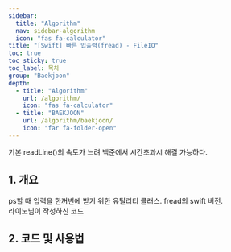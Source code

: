 ```yaml
---
sidebar:
  title: "Algorithm"
  nav: sidebar-algorithm
  icon: "fas fa-calculator"
title: "[Swift] 빠른 입출력(fread) - FileIO"
toc: true
toc_sticky: true
toc_label: 목차
group: "Baekjoon"
depth: 
  - title: "Algorithm"
    url: /algorithm/
    icon: "fas fa-calculator"
  - title: "BAEKJOON"
    url: /algorithm/baekjoon/
    icon: "far fa-folder-open"
---
```

기본 readLine()의 속도가 느려 백준에서 시간초과시 해결 가능하다.

## 1. 개요
ps할 때 입력을 한꺼번에 받기 위한 유틸리티 클래스. fread의 swift 버전.  
라이노님이 작성하신 코드

## 2. 코드 및 사용법
<script src="https://gist.github.com/JCSooHwanCho/30be4b669321e7a135b84a1e9b075f88.js"></script>
